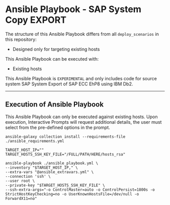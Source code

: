 # Ansible Playbook - SAP System Copy EXPORT

The structure of this Ansible Playbook differs from all `deploy_scenarios` in this repository:
- Designed only for targeting existing hosts

This Ansible Playbook can be executed with:
- Existing hosts

This Ansible Playbook is `EXPERIMENTAL` and only includes code for source system SAP System Export of SAP ECC EhP8 using IBM Db2.

---

## Execution of Ansible Playbook

This Ansible Playbook can only be executed against existing hosts. Upon execution, Interactive Prompts will request additional details, the user must select from the pre-defined options in the prompt.

```shell
ansible-galaxy collection install --requirements-file ./ansible_requirements.yml

TARGET_HOST_IP=""
TARGET_HOSTS_SSH_KEY_FILE="/FULL/PATH/HERE/hosts_rsa"

ansible-playbook ./ansible_playbook.yml \
--inventory "$TARGET_HOST_IP," \
--extra-vars "@ansible_extravars.yml" \
--connection 'ssh' \
--user root \
--private-key "$TARGET_HOSTS_SSH_KEY_FILE" \
--ssh-extra-args="-o ControlMaster=auto -o ControlPersist=1800s -o StrictHostKeyChecking=no -o UserKnownHostsFile=/dev/null -o ForwardX11=no"
```
